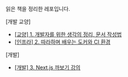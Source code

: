 읽은 책을 정리한 레포입니다.

[개발 교양]

- [[교양] 1. 개발자를 위한 생각의 정리, 문서 작성법](https://github.com/dhyun2/book-log/blob/main/%EA%B0%9C%EB%B0%9C%EC%9E%90%EB%A5%BC%20%EC%9C%84%ED%95%9C%20%EC%83%9D%EA%B0%81%EC%9D%98%20%EC%A0%95%EB%A6%AC%2C%20%EB%AC%B8%EC%84%9C%20%EC%9E%91%EC%84%B1%EB%B2%95/README.md)
- [[인프라] 2. 따라하며 배우는 도커와 CI 환경](https://github.com/dhyun2/book-log/blob/main/따라하며%20배우는%20도커와%20CI%20환경/README.md)

[개발]

- [[개발] 3. Next.js 까보기 강의](https://github.com/dhyun2/book-log/blob/main/next.js%20%EA%B9%8C%EB%B3%B4%EA%B8%B0%20%EA%B0%95%EC%9D%98/README.md)
